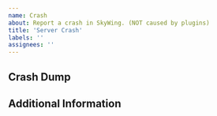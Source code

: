 ```yaml
---
name: Crash
about: Report a crash in SkyWing. (NOT caused by plugins)
title: 'Server Crash'
labels: ''
assignees: ''
---
```

 
## Crash Dump
<!-- Attach the crash dump created after the server crashed. -->
 
## Additional Information
<!-- Add any additional information that may be of use. -->